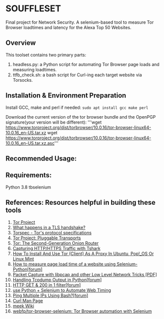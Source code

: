 # SOUFFLESET
Final project for Network Security. A selenium-based tool to measure Tor Browser loadtimes and latency for the Alexa Top 50 Websites.

## Overview
This toolset contains two primary parts:
1. headless.py: a Python script for automating Tor Browser page loads and measuring loadtimes.
2. ttfb_check.sh: a bash script for Curl-ing each target website via Torsocks.

## Installation & Environment Preparation
Install GCC, make and perl if needed:
`sudo apt install gcc make perl`

Download the current version of the tor browser bundle and the OpenPGP signature(your version will be different):
'''wget https://www.torproject.org/dist/torbrowser/10.0.16/tor-browser-linux64-10.0.16_en-US.tar.xz
wget https://www.torproject.org/dist/torbrowser/10.0.16/tor-browser-linux64-10.0.16_en-US.tar.xz.asc'''

## Recommended Usage:

## Requirements:
Python 3.8
tbselenium

## References: Resources helpful in building these tools
1. [Tor Project](https://www.torproject.org)
2. [What happens in a TLS handshake?](https://www.cloudflare.com/learning/ssl/what-happens-in-a-tls-handshake/)
3. [Torspec - Tor's protocol specifications](https://gitweb.torproject.org/torspec.git/tree/pt-spec.txt)
4. [Tor Project: Pluggable Transports](https://2019.www.torproject.org/docs/pluggable-transports.html.en)
5. [Tor: The Second-Generation Onion Router](https://www.usenix.org/legacy/publications/library/proceedings/sec04/tech/full_papers/dingledine/dingledine.pdf)
6. [Capturing HTTP/HTTPS Traffic with Tshark](https://reberhardt.com/blog/2016/10/10/capturing-https-traffic-with-tshark.html)
7. [How To Install And Use Tor (Client) As A Proxy In Ubuntu, Pop!_OS Or Linux Mint](https://www.linuxuprising.com/2018/10/how-to-install-and-use-tor-as-proxy-in.html)
8. [How to measure page load time of a website using Selenium-Python[forum]](https://www.edureka.co/community/52561/how-measure-page-load-time-of-website-using-selenium-python)
9. [Packet Capture with libpcap and other Low Level Network Tricks [PDF]](https://eecs.wsu.edu/~sshaikot/docs/lbpcap/libpcap-tutorial.pdf)
10. [Handling Tcpdump Output in Python[forum]](https://stackoverflow.com/questions/17904231/handling-tcpdump-output-in-python)
11. [HTTP GET & 200 in 1 filter[forum]](https://osqa-ask.wireshark.org/questions/9024/http-get-200-in-1-filter/)
12. [use Python + Selenium to Automate Web Timing](https://mkaz.blog/code/use-python-selenium-to-automate-web-timing/)
13. [Ping Multiple IPs Using Bash?[forum]](https://askubuntu.com/questions/413367/ping-multiple-ips-using-bash)
14. [Curl Man Page](https://curl.se/docs/manpage.html)
15. [meek Wiki](https://gitlab.torproject.org/legacy/trac/-/wikis/doc/meek)
16. [webfp/tor-browser-selenium: Tor Browser automation with Selenium](https://github.com/webfp/tor-browser-selenium)
